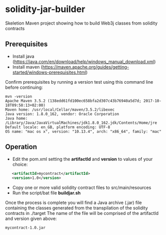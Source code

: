 # solidity-jar-builder
Skeletion Maven project showing how to build Web3j classes from solidity contracts

## Prerequisites

 - Install java (https://java.com/en/download/help/windows_manual_download.xml)
 - Install maven (https://maven.apache.org/guides/getting-started/windows-prerequisites.html)
 
 Confirm prerequisites by running a version test using this command line before continuing:
 
 ```
mvn -version
Apache Maven 3.5.2 (138edd61fd100ec658bfa2d307c43b76940a5d7d; 2017-10-18T09:58:13+02:00)
Maven home: /usr/local/Cellar/maven/3.5.2/libexec
Java version: 1.8.0_162, vendor: Oracle Corporation
Java home: /Library/Java/JavaVirtualMachines/jdk1.8.0_162.jdk/Contents/Home/jre
Default locale: en_GB, platform encoding: UTF-8
OS name: "mac os x", version: "10.13.4", arch: "x86_64", family: "mac"
```

## Operation

 - Edit the pom.xml setting the __artifactId__ and __version__ to values of your choice:
 
 ```xml
    <artifactId>mycontract</artifactId>
    <version>1.0</version>
```
 - Copy one or more valid solidity contract files to src/main/resources
 - Run the script/bat file __buildjar.sh__
 
 Once the process is complete you will find a Java archive (.jar) file containing the classes generated from the transpilation of the solidity contracts in ./target
 The name of the file will be comprised of the artifactId and version given above:  
 
 ```
 mycontract-1.0.jar
 ```
 